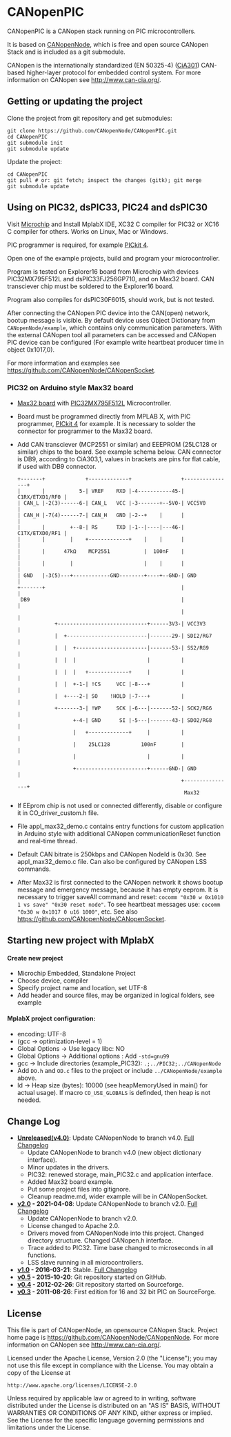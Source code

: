 CANopenPIC
==========

CANopenPIC is a CANopen stack running on PIC microcontrollers.

It is based on [CANopenNode](https://github.com/CANopenNode/CANopenNode), which is free and open source CANopen Stack and is included as a git submodule.

CANopen is the internationally standardized (EN 50325-4) ([CiA301](http://can-cia.org/standardization/technical-documents)) CAN-based higher-layer protocol for embedded control system. For more information on CANopen see http://www.can-cia.org/.


Getting or updating the project
-------------------------------
Clone the project from git repository and get submodules:

    git clone https://github.com/CANopenNode/CANopenPIC.git
    cd CANopenPIC
    git submodule init
    git submodule update

Update the project:

    cd CANopenPIC
    git pull # or: git fetch; inspect the changes (gitk); git merge
    git submodule update


Using on PIC32, dsPIC33, PIC24 and dsPIC30
------------------------------------------
Visit [Microchip](http://www.microchip.com/) and Install MplabX IDE, XC32 C compiler for PIC32 or XC16 C compiler for others. Works on Linux, Mac or Windows.

PIC programmer is required, for example [PICkit 4](https://microchipdeveloper.com/pickit4:start).

Open one of the example projects, build and program your microcontroller.

Program is tested on Explorer16 board from Microchip with devices PIC32MX795F512L and dsPIC33FJ256GP710, and on Max32 board. CAN transciever chip must be soldered to the Explorer16 board.

Program also compiles for dsPIC30F6015, should work, but is not tested.

After connecting the CANopen PIC device into the CAN(open) network, bootup message is visible. By default device uses Object Dictionary from `CANopenNode/example`, which contains only communication parameters. With the external CANopen tool all parameters can be accessed and CANopen PIC device can be configured (For example write heartbeat producer time in object 0x1017,0).

For more information and examples see https://github.com/CANopenNode/CANopenSocket.


### PIC32 on Arduino style Max32 board
- [Max32 board](https://reference.digilentinc.com/reference/microprocessor/max32/start) with [PIC32MX795F512L](https://www.microchip.com/wwwproducts/en/PIC32MX795F512L) Microcontroller.
- Board must be programmed directly from MPLAB X, with PIC programmer, [PICkit 4](https://microchipdeveloper.com/pickit4:start) for example. It is necessary to solder the connector for programmer to the Max32 board.
- Add CAN transciever (MCP2551 or similar) and EEEPROM (25LC128 or similar) chips to the board. See example schema below. CAN connector is DB9, according to CiA303,1, values in brackets are pins for flat cable, if used with DB9 connector.

      +-------+             +-------------+                +----------------+
      |       |           5-| VREF    RXD |-4-----------45-| C1RX/ETXD1/RF0 |
      | CAN_L |-2(3)------6-| CAN_L   VCC |-3-------+--5V0-| VCC5V0         |
      | CAN_H |-7(4)------7-| CAN_H   GND |-2--+    |      |                |
      |       |        +--8-| RS      TXD |-1--|----|---46-| C1TX/ETXD0/RF1 |
      |       |        |    +-------------+    |    |      |                |
      |       |      47kΩ    MCP2551           |  100nF    |                |
      |       |        |                       |    |      |                |
      | GND   |-3(5)---+------------GND--------+----+--GND-| GND            |
      +-------+                                            |                |
       DB9                                                 |                |
                                                           |                |
                  +-----------------------------+------3V3-| VCC3V3         |
                  |  +--------------------------|-------29-| SDI2/RG7       |
                  |  |  +-----------------------|-------53-| SS2/RG9        |
                  |  |  |                       |          |                |
                  |  |  |   +-------------+     |          |                |
                  |  |  +-1-| !CS     VCC |-8---+          |                |
                  |  +----2-| SO    !HOLD |-7---+          |                |
                  +-------3-| !WP     SCK |-6---|-------52-| SCK2/RG6       |
                        +-4-| GND      SI |-5---|-------43-| SDO2/RG8       |
                        |   +-------------+     |          |                |
                        |    25LC128          100nF        |                |
                        |                       |          |                |
                        +-----------------------+------GND-| GND            |
                                                           +----------------+
                                                            Max32

- If EEprom chip is not used or connected differently, disable or configure it in CO_driver_custom.h file.
- File appl_max32_demo.c contains entry functions for custom application in Arduino style with additional CANopen communicationReset function and real-time thread.
- Default CAN bitrate is 250kbps and CANopen NodeId is 0x30. See appl_max32_demo.c file. Can also be configured by CANopen LSS commands.
- After Max32 is first connected to the CANopen network it shows bootup message and emergency message, because it has empty eeprom. It is necessary to trigger saveAll command and reset: `cocomm "0x30 w 0x1010 1 vs save" "0x30 reset node"`. To see heartbeat messages use: `cocomm "0x30 w 0x1017 0 u16 1000"`, etc. See also https://github.com/CANopenNode/CANopenSocket.


Starting new project with MplabX
--------------------------------
#### Create new project
- Microchip Embedded, Standalone Project
- Choose device, compiler
- Specify project name and location, set UTF-8
- Add header and source files, may be organized in logical folders, see example


#### MplabX project configuration:
- encoding: UTF-8
- (gcc -> optimization-level = 1)
- Global Options -> Use legacy libc: NO
- Global Options -> Additional options : Add `-std=gnu99`
- gcc -> Include directories (example_PIC32): `.;../PIC32;../CANopenNode`
- Add `DO.h` and `OD.c` files to the project or include `../CANopenNode/example` above.
- ld -> Heap size (bytes): 10000 (see heapMemoryUsed in main() for actual usage).
  If macro `CO_USE_GLOBALS` is definded, then heap is not needed.


Change Log
----------
- **[Unreleased(v4.0)](https://github.com/CANopenNode/CANopenPIC/tree/HEAD)**: Update CANopenNode to branch v4.0. [Full Changelog](https://github.com/CANopenNode/CANopenPIC/compare/v2.0...master)
  - Update CANopenNode to branch v4.0 (new object dictionary interface).
  - Minor updates in the drivers.
  - PIC32: renewed storage, main_PIC32.c and application interface.
  - Added Max32 board example.
  - Put some project files into gitignore.
  - Cleanup readme.md, wider example will be in CANopenSocket.
- **[v2.0](https://github.com/CANopenNode/CANopenPIC/tree/v2.0) - 2021-04-08**: Update CANopenNode to branch v2.0. [Full Changelog](https://github.com/CANopenNode/CANopenPIC/compare/v1.0...v2.0)
  - Update CANopenNode to branch v2.0.
  - License changed to Apache 2.0.
  - Drivers moved from CANopenNode into this project. Changed directory structure. Changed CANopen.h interface.
  - Trace added to PIC32. Time base changed to microseconds in all functions.
  - LSS slave running in all microcontrollers.
- **[v1.0](https://github.com/CANopenNode/CANopenPIC/tree/v1.0) - 2016-03-21**: Stable. [Full Changelog](https://github.com/CANopenNode/CANopenPIC/compare/v0.5...v1.0)
- **[v0.5](https://github.com/CANopenNode/CANopenPIC/tree/v0.5) - 2015-10-20**: Git repository started on GitHub.
- **[v0.4](https://sourceforge.net/p/canopennode/code_complete/ci/master/tree/) - 2012-02-26**: Git repository started on Sourceforge.
- **[v0.3](https://sourceforge.net/projects/canopennode/files/canopennode/CANopenNode-3.00/) - 2011-08-26**: First edition for 16 and 32 bit PIC on SourceForge.


License
-------
This file is part of CANopenNode, an opensource CANopen Stack.
Project home page is <https://github.com/CANopenNode/CANopenNode>.
For more information on CANopen see <http://www.can-cia.org/>.

Licensed under the Apache License, Version 2.0 (the "License");
you may not use this file except in compliance with the License.
You may obtain a copy of the License at

    http://www.apache.org/licenses/LICENSE-2.0

Unless required by applicable law or agreed to in writing, software
distributed under the License is distributed on an "AS IS" BASIS,
WITHOUT WARRANTIES OR CONDITIONS OF ANY KIND, either express or implied.
See the License for the specific language governing permissions and
limitations under the License.
